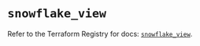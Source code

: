 # `snowflake_view`

Refer to the Terraform Registry for docs: [`snowflake_view`](https://registry.terraform.io/providers/snowflakedb/snowflake/1.2.1/docs/resources/view).
